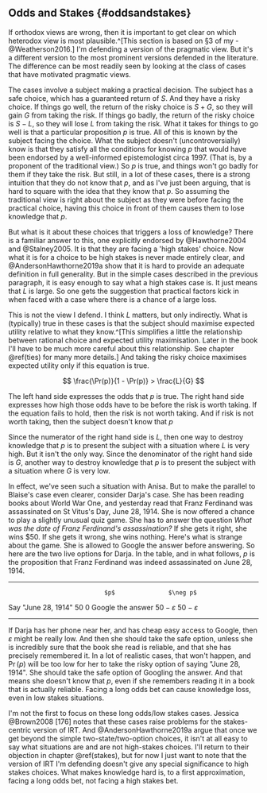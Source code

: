 ## Odds and Stakes {#oddsandstakes}

If orthodox views are wrong, then it is important to get clear on which heterodox view is most plausible.^[This section is based on §3 of my -@Weatherson2016.] I'm defending a version of the pragmatic view. But it's a different version to the most prominent versions defended in the literature. The difference can be most readily seen by looking at the class of cases that have motivated pragmatic views.

The cases involve a subject making a practical decision. The subject has a safe choice, which has a guaranteed return of $S$. And they have a risky choice. If things go well, the return of the risky choice is $S + G$, so they will gain $G$ from taking the risk. If things go badly, the return of the risky choice is $S - L$, so they will lose $L$ from taking the risk. What it takes for things to go well is that a particular proposition $p$ is true. All of this is known by the subject facing the choice. What the subject doesn't (uncontroversially) know is that they satisfy all the conditions for knowing $p$ that would have been endorsed by a well-informed epistemologist circa 1997. (That is, by a proponent of the traditional view.) So $p$ is true, and things won't go badly for them if they take the risk. But still, in a lot of these cases, there is a strong intuition that they do not know that $p$, and as I've just been arguing, that is hard to square with the idea that they know that $p$. So assuming the traditional view is right about the subject as they were before facing the practical choice, having this choice in front of them causes them to lose knowledge that $p$.

But what is it about these choices that triggers a loss of knowledge? There is a familiar answer to this, one explicitly endorsed by @Hawthorne2004 and @Stalney2005. It is that they are facing a 'high stakes' choice. Now what it is for a choice to be high stakes is never made entirely clear, and @AndersonHawthorne2019a show that it is hard to provide an adequate definition in full generality. But in the simple cases described in the previous paragraph, it is easy enough to say what a high stakes case is. It just means that $L$ is large. So one gets the suggestion that practical factors kick in when faced with a case where there is a chance of a large loss.

This is not the view I defend. I think $L$ matters, but only indirectly. What is (typically) true in these cases is that the subject should maximise expected utility relative to what they know.^[This simplifies a little the relationship between rational choice and expected utility maximisation. Later in the book I'll have to be much more careful about this relationship. See chapter \@ref(ties) for many more details.] And taking the risky choice maximises expected utility only if this equation is true.

$$
\frac{\Pr(p)}{1 - \Pr(p)} > \frac{L}{G}
$$

The left hand side expresses the odds that $p$ is true. The right hand side expresses how high those odds have to be before the risk is worth taking. If the equation fails to hold, then the risk is not worth taking. And if risk is not worth taking, then the subject doesn't know that $p$

Since the numerator of the right hand side is $L$, then one way to destroy knowledge that $p$ is to present the subject with a situation where $L$ is very high. But it isn't the only way. Since the denominator of the right hand side is $G$, another way to destroy knowledge that $p$ is to present the subject with a situation where $G$ is very low.

In effect, we've seen such a situation with Anisa. But to make the parallel to Blaise's case even clearer, consider Darja's case. She has been reading books about World War One, and yesterday read that Franz Ferdinand was assassinated on St Vitus's Day, June 28, 1914. She is now offered a chance to play a slightly unusual quiz game. She has to answer the question _What was the date of Franz Ferdinand's assassination?_ If she gets it right, she wins $50. If she gets it wrong, she wins nothing. Here's what is strange about the game. She is allowed to Google the answer before answering. So here are the two live options for Darja. In the table, and in what follows, $p$ is the proposition that Franz Ferdinand was indeed assassinated on June 28, 1914.

--------------------- -------------------- ---------------------
                               $p$               $\neg p$
Say "June 28, 1914"            50                   0
Google the answer      $50 - \varepsilon$    $50 - \varepsilon$
--------------------- -------------------- ---------------------

If Darja has her phone near her, and has cheap easy access to Google, then $\varepsilon$ might be really low. And then she should take the safe option, unless she is incredibly sure that the book she read is reliable, and that she has precisely remembered it. In a lot of realistic cases, that won't happen, and $\Pr(p)$ will be too low for her to take the risky option of saying "June 28, 1914". She should take the safe option of Googling the answer. And that means she doesn't know that $p$, even if she remembers reading it in a book that is actually reliable. Facing a long odds bet can cause knowledge loss, even in low stakes situations.

I'm not the first to focus on these long odds/low stakes cases. Jessica @Brown2008 [176] notes that these cases raise problems for the stakes-centric version of IRT. And @AndersonHawthorne2019a argue that once we get beyond the simple two-state/two-option choices, it isn't at all easy to say what situations are and are not high-stakes choices. I'll return to their objection in chapter \@ref(stakes), but for now I just want to note that the version of IRT I'm defending doesn't give any special significance to high stakes choices. What makes knowledge hard is, to a first approximation, facing a long odds bet, not facing a high stakes bet.
